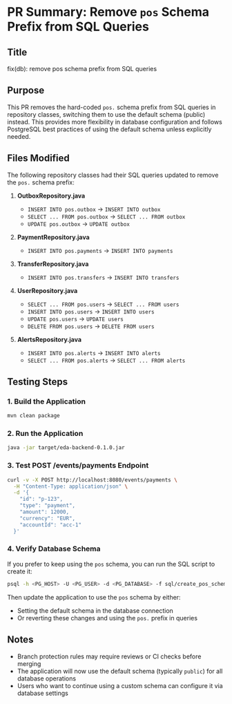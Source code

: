 # PR Summary: Remove `pos` Schema Prefix from SQL Queries

## Title
fix(db): remove pos schema prefix from SQL queries

## Purpose
This PR removes the hard-coded `pos.` schema prefix from SQL queries in repository classes, switching them to use the default schema (public) instead. This provides more flexibility in database configuration and follows PostgreSQL best practices of using the default schema unless explicitly needed.

## Files Modified
The following repository classes had their SQL queries updated to remove the `pos.` schema prefix:

1. **OutboxRepository.java**
   - `INSERT INTO pos.outbox` → `INSERT INTO outbox`
   - `SELECT ... FROM pos.outbox` → `SELECT ... FROM outbox`
   - `UPDATE pos.outbox` → `UPDATE outbox`

2. **PaymentRepository.java**
   - `INSERT INTO pos.payments` → `INSERT INTO payments`

3. **TransferRepository.java**
   - `INSERT INTO pos.transfers` → `INSERT INTO transfers`

4. **UserRepository.java**
   - `SELECT ... FROM pos.users` → `SELECT ... FROM users`
   - `INSERT INTO pos.users` → `INSERT INTO users`
   - `UPDATE pos.users` → `UPDATE users`
   - `DELETE FROM pos.users` → `DELETE FROM users`

5. **AlertsRepository.java**
   - `INSERT INTO pos.alerts` → `INSERT INTO alerts`
   - `SELECT ... FROM pos.alerts` → `SELECT ... FROM alerts`

## Testing Steps

### 1. Build the Application
```bash
mvn clean package
```

### 2. Run the Application
```bash
java -jar target/eda-backend-0.1.0.jar
```

### 3. Test POST /events/payments Endpoint
```bash
curl -v -X POST http://localhost:8080/events/payments \
  -H "Content-Type: application/json" \
  -d '{
    "id": "p-123",
    "type": "payment",
    "amount": 12000,
    "currency": "EUR",
    "accountId": "acc-1"
  }'
```

### 4. Verify Database Schema
If you prefer to keep using the `pos` schema, you can run the SQL script to create it:
```bash
psql -h <PG_HOST> -U <PG_USER> -d <PG_DATABASE> -f sql/create_pos_schema_and_tables.sql
```

Then update the application to use the `pos` schema by either:
- Setting the default schema in the database connection
- Or reverting these changes and using the `pos.` prefix in queries

## Notes
- Branch protection rules may require reviews or CI checks before merging
- The application will now use the default schema (typically `public`) for all database operations
- Users who want to continue using a custom schema can configure it via database settings
